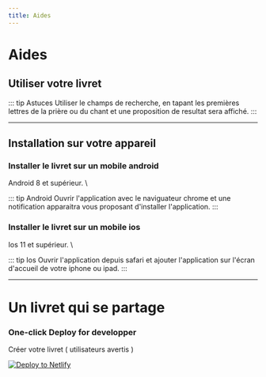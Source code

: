 ```yaml
---
title: Aides
---
```


# Aides

## Utiliser votre livret

::: tip Astuces
Utiliser le champs de recherche, en tapant les premières lettres de la prière ou du chant et une proposition de resultat sera affiché.
:::

---


## Installation sur votre appareil

### Installer le livret sur un mobile android

Android 8 et supérieur. \

::: tip Android
Ouvrir l'application avec le naviguateur chrome et une notification apparaitra vous proposant d'installer l'application.
:::

### Installer le livret sur un mobile ios

Ios 11 et supérieur. \

::: tip Ios
Ouvrir l'application depuis safari et ajouter l'application sur l'écran d'accueil de votre iphone ou ipad.
:::

---

# Un livret qui se partage

### One-click Deploy for developper

Créer votre livret ( utilisateurs avertis )

[![Deploy to Netlify](https://www.netlify.com/img/deploy/button.svg)](https://app.netlify.com/start/deploy?repository=https://github.com/stephendltg/vuepress-deploy)


